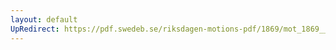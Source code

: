 ```yaml
---
layout: default
UpRedirect: https://pdf.swedeb.se/riksdagen-motions-pdf/1869/mot_1869__ak__00102.pdf
---
```

